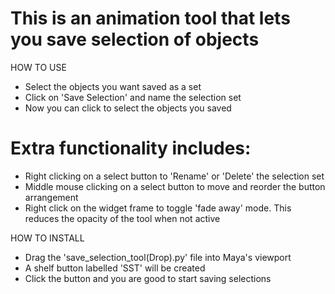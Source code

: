 # This is an animation tool that lets you save selection of objects

HOW TO USE
- Select the objects you want saved as a set
- Click on 'Save Selection' and name the selection set
- Now you can click to select the objects you saved

# Extra functionality includes:
- Right clicking on a select button to 'Rename' or 'Delete' the selection set
- Middle mouse clicking on a select button to move and reorder the button arrangement
- Right click on the widget frame to toggle 'fade away' mode. This reduces the opacity of the tool when not active

HOW TO INSTALL
- Drag the 'save_selection_tool(Drop).py' file into Maya's viewport
- A shelf button labelled 'SST' will be created
- Click the button and you are good to start saving selections
